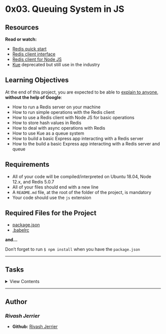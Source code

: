 # 0x03. Queuing System in JS

## Resources
**Read or watch:**
- [Redis quick start](https://redis.io/docs/install/install-redis/)
- [Redis client interface](https://redis.io/docs/connect/cli/)
- [Redis client for Node JS](https://github.com/redis/node-redis)
- [Kue](https://github.com/Automattic/kue) deprecated but still use in the industry

## Learning Objectives
At the end of this project, you are expected to be able to [explain to anyone](https://fs.blog/feynman-learning-technique/), **without the help of Google**:
- How to run a Redis server on your machine
- How to run simple operations with the Redis client
- How to use a Redis client with Node JS for basic operations
- How to store hash values in Redis
- How to deal with async operations with Redis
- How to use Kue as a queue system
- How to build a basic Express app interacting with a Redis server
- How to the build a basic Express app interacting with a Redis server and queue

## Requirements
- All of your code will be compiled/interpreted on Ubuntu 18.04, Node 12.x, and Redis 5.0.7
- All of your files should end with a new line
- A `README.md` file, at the root of the folder of the project, is mandatory
- Your code should use the `js` extension

## Required Files for the Project
- [package.json](./package.json)
- [.babelrc](./.babelrc)  

**and...**

Don’t forget to run `$ npm install` when you have the `package.json`

---
## Tasks

<details>
<summary>View Contents</summary>

### Mandatory Tasks
### 0. Install a redis instance
Download, extract, and compile the latest stable Redis version (higher than 5.0.7 - [https://redis.io/download/]:
```
$ wget http://download.redis.io/releases/redis-6.0.10.tar.gz
$ tar xzf redis-6.0.10.tar.gz
$ cd redis-6.0.10
$ make
```
- Start Redis in the background with `src/redis-server`
```
$ src/redis-server &
```
- Make sure that the server is working with a ping `src/redis-cli ping`
```
PONG
```
- Using the Redis client again, set the value `School` for the key `Holberton`
```
127.0.0.1:[Port]> set Holberton School
OK
127.0.0.1:[Port]> get Holberton
"School"
```
- Kill the server with the process id of the redis-server (hint: use `ps` and `grep`)
```
$ kill [PID_OF_Redis_Server]
```
Copy the `dump.rdb` from the `redis-5.0.7` directory into the root of the Queuing project.  

Requirements:  

Running `get Holberton` in the client, should return `School`  

**Repo:**
* GitHub repository: `alx-backend`
* Directory: `0x03-queuing_system_in_js`
* File: `README.md, dump.rdb`

### [1. Node Redis Client](./0-redis_client.js)
Install [node_redis](https://github.com/redis/node-redis) using npm  

Using Babel and ES6, write a script named `0-redis_client.js`. It should connect to the Redis server running on your machine:
- It should log to the console the message `Redis client connected to the server` when the connection to Redis works correctly
- It should log to the console the message `Redis client not connected to the server: ERROR_MESSAGE` when the connection to Redis does not work

**Requirements:**
- To import the library, you need to use the keyword `import`
```
bob@dylan:~$ ps ax | grep redis-server
 2070 pts/1    S+     0:00 grep --color=auto redis-server
bob@dylan:~$ 
bob@dylan:~$ npm run dev 0-redis_client.js 

> queuing_system_in_js@1.0.0 dev /root
> nodemon --exec babel-node --presets @babel/preset-env "0-redis_client.js"

[nodemon] 2.0.4
[nodemon] to restart at any time, enter `rs`
[nodemon] watching path(s): *.*
[nodemon] watching extensions: js,mjs,json
[nodemon] starting `babel-node --presets @babel/preset-env 0-redis_client.js`
Redis client not connected to the server: Error: Redis connection to 127.0.0.1:6379 failed - connect ECONNREFUSED 127.0.0.1:6379
Redis client not connected to the server: Error: Redis connection to 127.0.0.1:6379 failed - connect ECONNREFUSED 127.0.0.1:6379
Redis client not connected to the server: Error: Redis connection to 127.0.0.1:6379 failed - connect ECONNREFUSED 127.0.0.1:6379
^C
bob@dylan:~$ 
bob@dylan:~$ ./src/redis-server > /dev/null 2>&1 &
[1] 2073
bob@dylan:~$ ps ax | grep redis-server
 2073 pts/0    Sl     0:00 ./src/redis-server *:6379
 2078 pts/1    S+     0:00 grep --color=auto redis-server
bob@dylan:~$
bob@dylan:~$ npm run dev 0-redis_client.js 

> queuing_system_in_js@1.0.0 dev /root
> nodemon --exec babel-node --presets @babel/preset-env "0-redis_client.js"

[nodemon] 2.0.4
[nodemon] to restart at any time, enter `rs`
[nodemon] watching path(s): *.*
[nodemon] watching extensions: js,mjs,json
[nodemon] starting `babel-node --presets @babel/preset-env 0-redis_client.js`
Redis client connected to the server
^C
bob@dylan:~$
```
**Repo:**
* GitHub repository: `alx-backend`
* Directory: `0x03-queuing_system_in_js`
* File: `0-redis_client.js`

### [2. Node Redis client and basic operations](./1-redis_op.js)
In a file `1-redis_op.js`, copy the code you previously wrote (`0-redis_client.js`).  

Add two functions:
- `setNewSchool:`
  - It accepts two arguments `schoolName`, and `value`.
  - It should set in Redis the value for the key `schoolName`
  - It should display a confirmation message using `redis.print`
- `displaySchoolValue:`
  - It accepts one argument `schoolName`.
  - It should log to the console the value for the key passed as argument  

At the end of the file, call:
- `displaySchoolValue('Holberton');`
- `setNewSchool('HolbertonSanFrancisco', '100');`
- `displaySchoolValue('HolbertonSanFrancisco');`  

**Requirements:**
- Use callbacks for any of the operation, we will look at async operations later
```
bob@dylan:~$ npm run dev 1-redis_op.js 

> queuing_system_in_js@1.0.0 dev /root
> nodemon --exec babel-node --presets @babel/preset-env "1-redis_op.js"

[nodemon] 2.0.4
[nodemon] to restart at any time, enter `rs`
[nodemon] watching path(s): *.*
[nodemon] watching extensions: js,mjs,json
[nodemon] starting `babel-node --presets @babel/preset-env 1-redis_op.js`
Redis client connected to the server
School
Reply: OK
100
^C

bob@dylan:~$
```
**Repo:**
* GitHub repository: `alx-backend`
* Directory: `0x03-queuing_system_in_js`
* File: `1-redis_op.js`

### [3. Node Redis client and async operations](./2-redis_op_async.js)
In a file `2-redis_op_async.js`, let’s copy the code from the previous exercise (`1-redis_op.js`)  

Using `promisify`, modify the function `displaySchoolValue` to use ES6 `async / await`  

Same result as `1-redis_op.js`  
```
bob@dylan:~$ npm run dev 2-redis_op_async.js

> queuing_system_in_js@1.0.0 dev /root
> nodemon --exec babel-node --presets @babel/preset-env "2-redis_op_async.js"

[nodemon] 2.0.4
[nodemon] to restart at any time, enter `rs`
[nodemon] watching path(s): *.*
[nodemon] watching extensions: js,mjs,json
[nodemon] starting `babel-node --presets @babel/preset-env 2-redis_op_async.js`
Redis client connected to the server
School
Reply: OK
100
^C

bob@dylan:~$
```
**Repo:**
* GitHub repository: `alx-backend`
* Directory: `0x03-queuing_system_in_js`
* File: `2-redis_op_async.js`

### [4. Node Redis client and advanced operations](./4-redis_advanced_op.js)
In a file named `4-redis_advanced_op.js`, let’s use the client to store a hash value  

## Create Hash: 
Using `hset`, let’s store the following:
- The key of the hash should be `HolbertonSchools`
- It should have a value for:
  - `Portland=50`
  - `Seattle=80`
  - `New York=20`
  - `Bogota=20`
  - `Cali=40`
  - `Paris=2`
- Make sure you use `redis.print` for each `hset`

## Display Hash:
Using `hgetall`, display the object stored in Redis. It should return the following:  

**Requirements:**
- Use callbacks for any of the operation, we will look at async operations later
```
bob@dylan:~$ npm run dev 4-redis_advanced_op.js 

> queuing_system_in_js@1.0.0 dev /root
> nodemon --exec babel-node --presets @babel/preset-env "4-redis_advanced_op.js"

[nodemon] 2.0.4
[nodemon] to restart at any time, enter `rs`
[nodemon] watching path(s): *.*
[nodemon] watching extensions: js,mjs,json
[nodemon] starting `babel-node --presets @babel/preset-env 4-redis_advanced_op.js`
Redis client connected to the server
Reply: 1
Reply: 1
Reply: 1
Reply: 1
Reply: 1
Reply: 1
{
  Portland: '50',
  Seattle: '80',
  'New York': '20',
  Bogota: '20',
  Cali: '40',
  Paris: '2'
}
^C
bob@dylan:~$
```
Repo:

* GitHub repository: `alx-backend`
* Directory: `0x03-queuing_system_in_js`
* File: `4-redis_advanced_op.js`

### 5. Node Redis client publisher and subscriber
In a file named `5-subscriber.js`, create a redis client:
- On connect, it should log the message `Redis client connected to the server`
- On error, it should log the message `Redis client not connected to the server: ERROR MESSAGE`
- It should subscribe to the channel `holberton school channel`
- When it receives message on the channel `holberton school channel`, it should log the message to the console
- When the message is `KILL_SERVER`, it should unsubscribe and quit  

In a file named `5-publisher.js`, create a redis client:
- On connect, it should log the message `Redis client connected to the server`
- On error, it should log the message `Redis client not connected to the server: ERROR MESSAGE`
- Write a function named `publishMessage`:
  - It will take two arguments: `message` (string), and `time` (integer - in ms)
  - After `time` millisecond:
    - The function should log to the console `About to send MESSAGE`
    - The function should publish to the channel `holberton school channel`, the message passed in argument after the time passed in arguments
- At the end of the file, call:
```
publishMessage("Holberton Student #1 starts course", 100);
publishMessage("Holberton Student #2 starts course", 200);
publishMessage("KILL_SERVER", 300);
publishMessage("Holberton Student #3 starts course", 400);
```
**Requirements:**
- You only need one Redis server to execute the program
- You will need to have two node processes to run each script at the same time  

**Terminal 1:**
```
bob@dylan:~$ npm run dev 5-subscriber.js 

> queuing_system_in_js@1.0.0 dev /root
> nodemon --exec babel-node --presets @babel/preset-env "5-subscriber.js"

[nodemon] 2.0.4
[nodemon] to restart at any time, enter `rs`
[nodemon] watching path(s): *.*
[nodemon] watching extensions: js,mjs,json
[nodemon] starting `babel-node --presets @babel/preset-env 5-subscriber.js`
Redis client connected to the server
```
**Terminal 2:**
```
bob@dylan:~$ npm run dev 5-publisher.js 

> queuing_system_in_js@1.0.0 dev /root
> nodemon --exec babel-node --presets @babel/preset-env "5-publisher.js"

[nodemon] 2.0.4
[nodemon] to restart at any time, enter `rs`
[nodemon] watching path(s): *.*
[nodemon] watching extensions: js,mjs,json
[nodemon] starting `babel-node --presets @babel/preset-env 5-publisher.js`
Redis client connected to the server
About to send Holberton Student #1 starts course
About to send Holberton Student #2 starts course
About to send KILL_SERVER
About to send Holberton Student #3 starts course
^C
bob@dylan:~$
```
**And in the same time in Terminal 1:**
```
Redis client connected to the server
Holberton Student #1 starts course
Holberton Student #2 starts course
KILL_SERVER
[nodemon] clean exit - waiting for changes before restart
^C
bob@dylan:~$
```
Now you have a basic Redis-based queuing system where you have a process to generate job and a second one to process it. These 2 processes can be in 2 different servers, which we also call “background workers”.  

**Repo:**
* GitHub repository: `alx-backend`
* Directory: `0x03-queuing_system_in_js`
* File: `5-subscriber.js, 5-publisher.js`

### [6. Create the Job creator](./6-job_creator.js)
In a file named `6-job_creator.js`:
- Create a queue with `Kue`
- Create an object containing the Job data with the following format:
```
{
  phoneNumber: string,
  message: string,
}
```
- Create a queue named `push_notification_code`, and create a job with the object created before
- When the job is created without error, log to the console `Notification job created: JOB ID`
- When the job is completed, log to the console `Notification job completed`
- When the job is failing, log to the console `Notification job failed`
```
bob@dylan:~$ npm run dev 6-job_creator.js 

> queuing_system_in_js@1.0.0 dev /root
> nodemon --exec babel-node --presets @babel/preset-env "6-job_creator.js"

[nodemon] 2.0.4
[nodemon] to restart at any time, enter `rs`
[nodemon] watching path(s): *.*
[nodemon] watching extensions: js,mjs,json
[nodemon] starting `babel-node --presets @babel/preset-env 6-job_creator.js`
Notification job created: 1
```
Nothing else will happen - to process the job, go to the next task!  

If you execute multiple time this file, you will see the `JOB ID` increasing - it means you are storing new job to process…  

**Repo:**
* GitHub repository: `alx-backend`
* Directory: `0x03-queuing_system_in_js`
* File: `6-job_creator.js`

### [7. Create the Job processor](./6-job_processor.js)
In a file named `6-job_processor.js`:
- Create a queue with `Kue`
- Create a function named `sendNotification`:
  - It will take two arguments `phoneNumber` and `message`
  - It will log to the console `Sending notification to PHONE_NUMBER, with message: MESSAGE`
- Write the queue process that will listen to new jobs on `push_notification_code`:
  - Every new job should call the `sendNotification` function with the phone number and the message contained within the job data  

**Requirements:**
- You only need one Redis server to execute the program
- You will need to have two node processes to run each script at the same time
- You muse use `Kue` to set up the queue  

**Terminal 2:**
```
bob@dylan:~$ npm run dev 6-job_processor.js 

> queuing_system_in_js@1.0.0 dev /root
> nodemon --exec babel-node --presets @babel/preset-env "6-job_processor.js"

[nodemon] 2.0.4
[nodemon] to restart at any time, enter `rs`
[nodemon] watching path(s): *.*
[nodemon] watching extensions: js,mjs,json
[nodemon] starting `babel-node --presets @babel/preset-env 6-job_processor.js`
Sending notification to 4153518780, with message: This is the code to verify your account
```
**Terminal 1:** let’s queue a new job!
```
bob@dylan:~$ npm run dev 6-job_creator.js 

> queuing_system_in_js@1.0.0 dev /root
> nodemon --exec babel-node --presets @babel/preset-env "6-job_creator.js"

[nodemon] 2.0.4
[nodemon] to restart at any time, enter `rs`
[nodemon] watching path(s): *.*
[nodemon] watching extensions: js,mjs,json
[nodemon] starting `babel-node --presets @babel/preset-env 6-job_creator.js`
Notification job created: 2
```
**And in the same time in Terminal 2:**
```
Sending notification to 4153518780, with message: This is the code to verify your account
```
BOOM! same as `5-subscriber.js` and `5-publisher.js` but with a module to manage jobs.  

**Repo:**
* GitHub repository: `alx-backend`
* Directory: `0x03-queuing_system_in_js`
* File: `6-job_processor.js`

### [8. Track progress and errors with Kue: Create the Job creator](./7-job_creator.js)
In a file named `7-job_creator.js`:  

Create an array `jobs` with the following data inside:  
```
const jobs = [
  {
    phoneNumber: '4153518780',
    message: 'This is the code 1234 to verify your account'
  },
  {
    phoneNumber: '4153518781',
    message: 'This is the code 4562 to verify your account'
  },
  {
    phoneNumber: '4153518743',
    message: 'This is the code 4321 to verify your account'
  },
  {
    phoneNumber: '4153538781',
    message: 'This is the code 4562 to verify your account'
  },
  {
    phoneNumber: '4153118782',
    message: 'This is the code 4321 to verify your account'
  },
  {
    phoneNumber: '4153718781',
    message: 'This is the code 4562 to verify your account'
  },
  {
    phoneNumber: '4159518782',
    message: 'This is the code 4321 to verify your account'
  },
  {
    phoneNumber: '4158718781',
    message: 'This is the code 4562 to verify your account'
  },
  {
    phoneNumber: '4153818782',
    message: 'This is the code 4321 to verify your account'
  },
  {
    phoneNumber: '4154318781',
    message: 'This is the code 4562 to verify your account'
  },
  {
    phoneNumber: '4151218782',
    message: 'This is the code 4321 to verify your account'
  }
];
```
After this array created:
- Create a queue with `Kue`
- Write a loop that will go through the array `jobs` and for each object:
  - Create a new job to the queue `push_notification_code_2` with the current object
  - If there is no error, log to the console `Notification job created: JOB_ID`
  - On the job completion, log to the console `Notification job JOB_ID completed`
  - On the job failure, log to the console `Notification job JOB_ID failed: ERROR`
  - On the job progress, log to the console `Notification job JOB_ID PERCENTAGE% complete`  

**Terminal 1:**
```
bob@dylan:~$ npm run dev 7-job_creator.js 

> queuing_system_in_js@1.0.0 dev /root
> nodemon --exec babel-node --presets @babel/preset-env "7-job_creator.js"

[nodemon] 2.0.4
[nodemon] to restart at any time, enter `rs`
[nodemon] watching path(s): *.*
[nodemon] watching extensions: js,mjs,json
[nodemon] starting `babel-node --presets @babel/preset-env 7-job_creator.js`
Notification job created: 39
Notification job created: 40
Notification job created: 41
Notification job created: 42
Notification job created: 43
Notification job created: 44
Notification job created: 45
Notification job created: 46
Notification job created: 47
Notification job created: 48
Notification job created: 49
```
**Repo:**
* GitHub repository: `alx-backend`
* Directory: `0x03-queuing_system_in_js`
* File: `7-job_creator.js`

### [9. Track progress and errors with Kue: Create the Job processor](./7-job_processor.js)
In a file named `7-job_processor.js`:  

Create an array that will contain the blacklisted phone numbers. Add in it `4153518780` and `4153518781` - these 2 numbers will be blacklisted by our jobs processor.  

Create a function `sendNotification` that takes 4 arguments: `phoneNumber`, `message`, `job`, and `done`:
- When the function is called, track the progress of the `job` of `0` out of `100`
- If `phoneNumber` is included in the “blacklisted array”, fail the job with an `Error` object and the message: `Phone number PHONE_NUMBER is blacklisted`
- Otherwise:
  - Track the progress to 50%
  - Log to the console `Sending notification to PHONE_NUMBER, with message: MESSAGE`  

Create a queue with `Kue` that will proceed job of the queue push_notification_code_2 with two jobs at a time.  

**Requirements:**
- You only need one Redis server to execute the program
- You will need to have two node processes to run each script at the same time
- You muse use `Kue` to set up the queue
- Executing the jobs list should log to the console the following:

**Terminal 2:**
```
bob@dylan:~$ npm run dev 7-job_processor.js 

> queuing_system_in_js@1.0.0 dev /root
> nodemon --exec babel-node --presets @babel/preset-env "7-job_processor.js"

[nodemon] 2.0.4
[nodemon] to restart at any time, enter `rs`
[nodemon] watching path(s): *.*
[nodemon] watching extensions: js,mjs,json
[nodemon] starting `babel-node --presets @babel/preset-env 7-job_processor.js`
Sending notification to 4153518743, with message: This is the code 4321 to verify your account
Sending notification to 4153538781, with message: This is the code 4562 to verify your account
Sending notification to 4153118782, with message: This is the code 4321 to verify your account
Sending notification to 4153718781, with message: This is the code 4562 to verify your account
Sending notification to 4159518782, with message: This is the code 4321 to verify your account
Sending notification to 4158718781, with message: This is the code 4562 to verify your account
Sending notification to 4153818782, with message: This is the code 4321 to verify your account
Sending notification to 4154318781, with message: This is the code 4562 to verify your account
Sending notification to 4151218782, with message: This is the code 4321 to verify your account
```
**And in the same time in terminal 1:**
```
...
Notification job #39 0% complete
Notification job #40 0% complete
Notification job #39 failed: Phone number 4153518780 is blacklisted
Notification job #40 failed: Phone number 4153518781 is blacklisted
Notification job #41 0% complete
Notification job #41 50% complete
Notification job #42 0% complete
Notification job #42 50% complete
Notification job #41 completed
Notification job #42 completed
Notification job #43 0% complete
Notification job #43 50% complete
Notification job #44 0% complete
Notification job #44 50% complete
Notification job #43 completed
Notification job #44 completed
Notification job #45 0% complete
Notification job #45 50% complete
Notification job #46 0% complete
Notification job #46 50% complete
Notification job #45 completed
Notification job #46 completed
Notification job #47 0% complete
Notification job #47 50% complete
Notification job #48 0% complete
Notification job #48 50% complete
Notification job #47 completed
Notification job #48 completed
Notification job #49 0% complete
Notification job #49 50% complete
Notification job #49 completed
```
**Repo:**
* GitHub repository: `alx-backend`
* Directory: `0x03-queuing_system_in_js`
* File: `7-job_processor.js`

### [10. Writing the job creation function](./8-job.js)
In a file named `8-job.js`, create a function named `createPushNotificationsJobs`:
- It takes into argument `jobs` (array of objects), and `queue` (`Kue` queue)
- If `jobs` is not an array, it should throw an `Error` with message: `Jobs is not an array`
- For each job in `jobs`, create a job in the queue `push_notification_code_3`
- When a job is created, it should log to the console `Notification job created: JOB_ID`
- When a job is complete, it should log to the console `Notification job JOB_ID completed`
- When a job is failed, it should log to the console `Notification job JOB_ID failed: ERROR`
- When a job is making progress, it should log to the console `Notification job JOB_ID PERCENT% complete`
```
bob@dylan:~$ cat 8-job-main.js 
import kue from 'kue';

import createPushNotificationsJobs from './8-job.js';

const queue = kue.createQueue();

const list = [
    {
        phoneNumber: '4153518780',
    message: 'This is the code 1234 to verify your account'
    }
];
createPushNotificationsJobs(list, queue);

bob@dylan:~$
bob@dylan:~$ npm run dev 8-job-main.js 

> queuing_system_in_js@1.0.0 dev /root
> nodemon --exec babel-node --presets @babel/preset-env "8-job-main.js"

[nodemon] 2.0.4
[nodemon] to restart at any time, enter `rs`
[nodemon] watching path(s): *.*
[nodemon] watching extensions: js,mjs,json
[nodemon] starting `babel-node --presets @babel/preset-env 8-job-main.js`
Notification job created: 51
```
**Repo:**
* GitHub repository: `alx-backend`
* Directory: `0x03-queuing_system_in_js`
* File: `8-job.js`

### [11. Writing the test for job creation](./8-job.test.js)
Now that you created a job creator, let’s add tests:
- Import the function `createPushNotificationsJobs`
- Create a queue with `Kue`
- Write a test suite for the `createPushNotificationsJobs` function:
  - Use `queue.testMode` to validate which jobs are inside the queue
  - etc.  
 

**Requirements:**
- Make sure to enter the test mode without processing the jobs before executing the tests
- Make sure to clear the queue and exit the test mode after executing the tests
```
bob@dylan:~$ npm test 8-job.test.js 

> queuing_system_in_js@1.0.0 test /root
> mocha --require @babel/register --exit "8-job.test.js"



  createPushNotificationsJobs
    ✓ display a error message if jobs is not an array
Notification job created: 1
Notification job created: 2
    ✓ create two new jobs to the queue
...

  123 passing (417ms)
```
**Repo:**
* GitHub repository: `alx-backend`
* Directory: `0x03-queuing_system_in_js`
* File: `8-job.test.js`

### [12. In stock?](./9-stock.js)
### Data
Create an array `listProducts` containing the list of the following products:
- Id: 1, name: `Suitcase 250`, price: 50, stock: 4
- Id: 2, name: `Suitcase 450`, price: 100, stock: 10
- Id: 3, name: `Suitcase 650`, price: 350, stock: 2
- Id: 4, name: `Suitcase 1050`, price: 550, stock: 5

### Data access
Create a function named `getItemById`:
- It will take `id` as argument
- It will return the item from `listProducts` with the same id

### Server
Create an express server listening on the port 1245. (You will start it via: `npm run dev 9-stock.js`)

### Products
Create the route `GET /list_products` that will return the list of every available product with the following JSON format:
```
bob@dylan:~$ curl localhost:1245/list_products ; echo ""
[{"itemId":1,"itemName":"Suitcase 250","price":50,"initialAvailableQuantity":4},{"itemId":2,"itemName":"Suitcase 450","price":100,"initialAvailableQuantity":10},{"itemId":3,"itemName":"Suitcase 650","price":350,"initialAvailableQuantity":2},{"itemId":4,"itemName":"Suitcase 1050","price":550,"initialAvailableQuantity":5}]
bob@dylan:~$
```
### In stock in Redis
Create a client to connect to the Redis server:
- Write a function `reserveStockById` that will take `itemId` and `stock` as arguments:
  - It will set in Redis the stock for the key `item.ITEM_ID`
- Write an async function `getCurrentReservedStockById`, that will take `itemId` as an argument:
  - It will return the reserved stock for a specific item

### Product detail
Create the route `GET /list_products/:itemId`, that will return the current product and the current available stock (by using `getCurrentReservedStockById`) with the following JSON format:
```
bob@dylan:~$ curl localhost:1245/list_products/1 ; echo ""
{"itemId":1,"itemName":"Suitcase 250","price":50,"initialAvailableQuantity":4,"currentQuantity":4}
bob@dylan:~$
```
If the item does not exist, it should return:
```
bob@dylan:~$ curl localhost:1245/list_products/12 ; echo ""
{"status":"Product not found"}
bob@dylan:~$
```
### Reserve a product
Create the route `GET /reserve_product/:itemId`:
- If the item does not exist, it should return:
```
bob@dylan:~$ curl localhost:1245/reserve_product/12 ; echo ""
{"status":"Product not found"}
bob@dylan:~$
```
If the item exists, it should check that there is at least one stock available. If not it should return:
```
bob@dylan:~$ curl localhost:1245/reserve_product/1 ; echo ""
{"status":"Not enough stock available","itemId":1}
bob@dylan:~$
```
If there is enough stock available, it should reserve one item (by using `reserveStockById`), and return:
```
bob@dylan:~$ curl localhost:1245/reserve_product/1 ; echo ""
{"status":"Reservation confirmed","itemId":1}
bob@dylan:~$
```
**Requirements:**
- Make sure to use `promisify` with Redis
- Make sure to use the `await/async` keyword to get the value from Redis
- Make sure the format returned by the web application is always JSON and not text  

**Repo:**
* GitHub repository: `alx-backend`
* Directory: `0x03-queuing_system_in_js`
* File: `9-stock.js`

### [13. Can I have a seat?](./100-seat.js)
### Redis
Create a Redic client:
- Create a function `reserveSeat`, that will take into argument `number`, and set the key `available_seats` with the number
- Create a function `getCurrentAvailableSeats`, it will return the current number of available seats (by using `promisify` for Redis)
- When launching the application, set the number of available to 50
- Initialize the boolean `reservationEnabled` to `true` - it will be turn to `false` when no seat will be available

### `Kue` queue
Create a `Kue` queue  

### Server
Create an express server listening on the port 1245. (You will start it via: `npm run dev 100-seat.js`)  

Add the route `GET /available_seats` that returns the number of seat available:
```
bob@dylan:~$ curl localhost:1245/available_seats ; echo ""
{"numberOfAvailableSeats":"50"}
bob@dylan:~$
```
Add the route `GET /reserve_seat` that:
- Returns `{ "status": "Reservation are blocked" }` if `reservationEnabled` is `false`
- Creates and queues a job in the queue `reserve_seat`:
  - Save the job and return:
    - `{ "status": "Reservation in process" }` if no error
    - Otherwise: `{ "status": "Reservation failed" }`
  - When the job is completed, print in the console: `Seat reservation job JOB_ID completed`
  - When the job failed, print in the console: `Seat reservation job JOB_ID failed: ERROR_MESSAGE`
```
bob@dylan:~$ curl localhost:1245/reserve_seat ; echo ""
{"status":"Reservation in process"}
bob@dylan:~$
```
Add the route `GET /process` that:
- Returns `{ "status": "Queue processing" }` just after:
- Process the queue `reserve_seat` (async):
  - Decrease the number of seat available by using `getCurrentAvailableSeats` and `reserveSeat`
  - If the new number of available seats is equal to 0, set `reservationEnabled` to false
  - If the new number of available seats is more or equal than 0, the job is successful
  - Otherwise, fail the job with an `Error` with the message `Not enough seats available`
```
bob@dylan:~$ curl localhost:1245/process ; echo ""
{"status":"Queue processing"}
bob@dylan:~$ 
bob@dylan:~$ curl localhost:1245/available_seats ; echo ""
{"numberOfAvailableSeats":"49"}
bob@dylan:~$
```
and in the server terminal:
```
Seat reservation job 52 completed
```
and you can reserve all seats:
```
bob@dylan:~$ for n in {1..50}; do curl localhost:1245/reserve_seat ; echo ""; done
{"status":"Reservation in process"}
{"status":"Reservation in process"}
...
{"status":"Reservation in process"}
{"status":"Reservation in process"}
{"status":"Reservation in process"}
{"status":"Reservation are blocked"}
{"status":"Reservation are blocked"}
{"status":"Reservation are blocked"}
bob@dylan:~$
```
**Requirements:**
- Make sure to use `promisify` with Redis
- Make sure to use the `await/async` keyword to get the value from Redis
- Make sure the format returned by the web application is always JSON and not text
- Make sure that only the allowed amount of seats can be reserved
- Make sure that the main route is displaying the right number of seats

**Repo:**
* GitHub repository: `alx-backend`
* Directory: `0x03-queuing_system_in_js`
* File: `100-seat.js`

</details>

---

## Author
### _Rivash Jerrier_

- **Github:** [Rivash Jerrier](https://github.com/Rivashjerrier)
